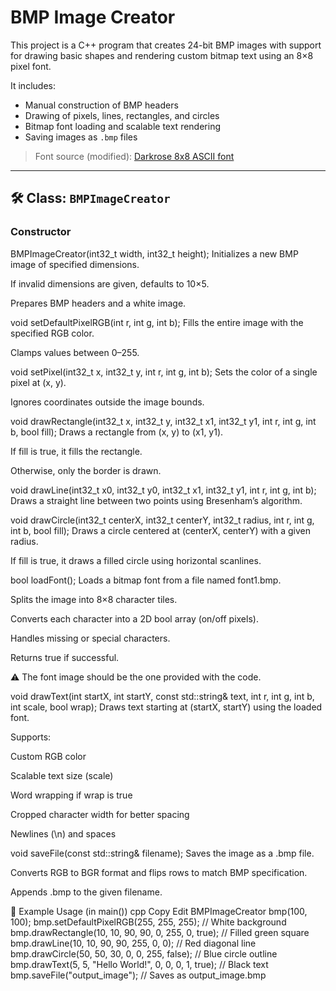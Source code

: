 # BMP Image Creator

This project is a C++ program that creates 24-bit BMP images with support for drawing basic shapes and rendering custom bitmap text using an 8×8 pixel font.

It includes:
- Manual construction of BMP headers
- Drawing of pixels, lines, rectangles, and circles
- Bitmap font loading and scalable text rendering
- Saving images as `.bmp` files

> Font source (modified): [Darkrose 8x8 ASCII font](https://opengameart.org/content/8x8-ascii-bitmap-font-with-c-source)

---

## 🛠️ Class: `BMPImageCreator`

### Constructor
BMPImageCreator(int32_t width, int32_t height);
Initializes a new BMP image of specified dimensions.

If invalid dimensions are given, defaults to 10×5.

Prepares BMP headers and a white image.

void setDefaultPixelRGB(int r, int g, int b);
Fills the entire image with the specified RGB color.

Clamps values between 0–255.

void setPixel(int32_t x, int32_t y, int r, int g, int b);
Sets the color of a single pixel at (x, y).

Ignores coordinates outside the image bounds.

void drawRectangle(int32_t x, int32_t y, int32_t x1, int32_t y1, int r, int g, int b, bool fill);
Draws a rectangle from (x, y) to (x1, y1).

If fill is true, it fills the rectangle.

Otherwise, only the border is drawn.

void drawLine(int32_t x0, int32_t y0, int32_t x1, int32_t y1, int r, int g, int b);
Draws a straight line between two points using Bresenham’s algorithm.

void drawCircle(int32_t centerX, int32_t centerY, int32_t radius, int r, int g, int b, bool fill);
Draws a circle centered at (centerX, centerY) with a given radius.

If fill is true, it draws a filled circle using horizontal scanlines.

bool loadFont();
Loads a bitmap font from a file named font1.bmp.

Splits the image into 8×8 character tiles.

Converts each character into a 2D bool array (on/off pixels).

Handles missing or special characters.

Returns true if successful.

⚠️ The font image should be the one provided with the code.

void drawText(int startX, int startY, const std::string& text, int r, int g, int b, int scale, bool wrap);
Draws text starting at (startX, startY) using the loaded font.

Supports:

Custom RGB color

Scalable text size (scale)

Word wrapping if wrap is true

Cropped character width for better spacing

Newlines (\n) and spaces

void saveFile(const std::string& filename);
Saves the image as a .bmp file.

Converts RGB to BGR format and flips rows to match BMP specification.

Appends .bmp to the given filename.

🧪 Example Usage (in main())
cpp
Copy
Edit
BMPImageCreator bmp(100, 100);
bmp.setDefaultPixelRGB(255, 255, 255); // White background
bmp.drawRectangle(10, 10, 90, 90, 0, 255, 0, true); // Filled green square
bmp.drawLine(10, 10, 90, 90, 255, 0, 0); // Red diagonal line
bmp.drawCircle(50, 50, 30, 0, 0, 255, false); // Blue circle outline
bmp.drawText(5, 5, "Hello World!", 0, 0, 0, 1, true); // Black text
bmp.saveFile("output_image"); // Saves as output_image.bmp

